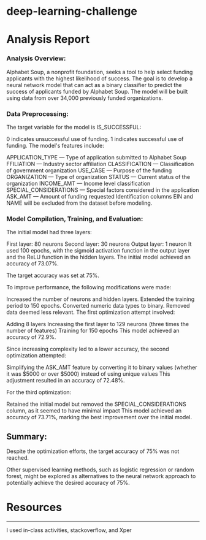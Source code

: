 # deep-learning-challenge

# Analysis Report

### Analysis Overview:

Alphabet Soup, a nonprofit foundation, seeks a tool to help select funding applicants with the highest likelihood of success. The goal is to develop a neural network model that can act as a binary classifier to predict the success of applicants funded by Alphabet Soup. The model will be built using data from over 34,000 previously funded organizations.

### Data Preprocessing:

The target variable for the model is IS_SUCCESSFUL:

0 indicates unsuccessful use of funding.
1 indicates successful use of funding.
The model's features include:

APPLICATION_TYPE — Type of application submitted to Alphabet Soup
FFILIATION — Industry sector affiliation
CLASSIFICATION — Classification of government organization
USE_CASE — Purpose of the funding
ORGANIZATION — Type of organization
STATUS — Current status of the organization
INCOME_AMT — Income level classification
SPECIAL_CONSIDERATIONS — Special factors considered in the application
ASK_AMT — Amount of funding requested
Identification columns EIN and NAME will be excluded from the dataset before modeling.

### Model Compilation, Training, and Evaluation:

The initial model had three layers:

First layer: 80 neurons
Second layer: 30 neurons
Output layer: 1 neuron
It used 100 epochs, with the sigmoid activation function in the output layer and the ReLU function in the hidden layers. The initial model achieved an accuracy of 73.07%.

The target accuracy was set at 75%.

To improve performance, the following modifications were made:

Increased the number of neurons and hidden layers.
Extended the training period to 150 epochs.
Converted numeric data types to binary.
Removed data deemed less relevant.
The first optimization attempt involved:

Adding 8 layers
Increasing the first layer to 129 neurons (three times the number of features)
Training for 150 epochs
This model achieved an accuracy of 72.9%.

Since increasing complexity led to a lower accuracy, the second optimization attempted:

Simplifying the ASK_AMT feature by converting it to binary values (whether it was $5000 or over $5000) instead of using unique values
This adjustment resulted in an accuracy of 72.48%.

For the third optimization:

Retained the initial model but removed the SPECIAL_CONSIDERATIONS column, as it seemed to have minimal impact
This model achieved an accuracy of 73.71%, marking the best improvement over the initial model.

## Summary:

Despite the optimization efforts, the target accuracy of 75% was not reached.

Other supervised learning methods, such as logistic regression or random forest, might be explored as alternatives to the neural network approach to potentially achieve the desired accuracy of 75%.

# Resources
***************
I used in-class activities, stackoverflow, and Xper